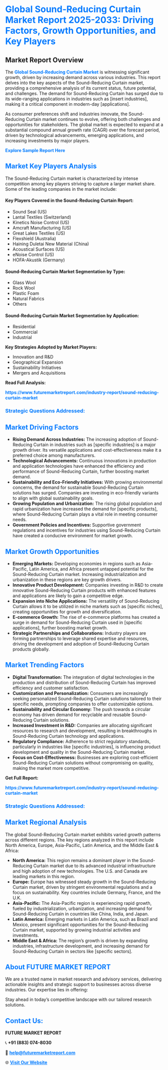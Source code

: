 <h1 style="color: #007BFF;">Global Sound-Reducing Curtain Market Report 2025-2033: Driving Factors, Growth Opportunities, and Key Players</h1>

<section id="overview">
<h2>Market Report Overview</h2>
<p>The <a href="https://www.futuremarketreport.com/industry-report/sound-reducing-curtain-market" style="color: #007BFF; text-decoration: none;"><strong>Global Sound-Reducing Curtain Market</strong></a> is witnessing significant growth, driven by increasing demand across various industries. This report delves into the key aspects of the Sound-Reducing Curtain market, providing a comprehensive analysis of its current status, future potential, and challenges. The demand for Sound-Reducing Curtain has surged due to its wide-ranging applications in industries such as [insert industries], making it a critical component in modern-day [applications].</p>
<p>As consumer preferences shift and industries innovate, the Sound-Reducing Curtain market continues to evolve, offering both challenges and opportunities for stakeholders. The global market is expected to expand at a substantial compound annual growth rate (CAGR) over the forecast period, driven by technological advancements, emerging applications, and increasing investments by major players.</p>
</section>

<section id="overview">
<p><a href="https://www.futuremarketreport.com/request-sample/reportId=86455" style="color: #007BFF; text-decoration: none;"><strong>Explore Sample Report Here</strong></a></p>
</section>

<section id="key-players">
<h2 style="color: #007BFF;">Market Key Players Analysis</h2>
<p>The Sound-Reducing Curtain market is characterized by intense competition among key players striving to capture a larger market share. Some of the leading companies in the market include:</p>
<h4>Key Players Covered in the Sound-Reducing Curtain Report:</h4>
<ul><li>Sound Seal (US)</li><li>Lantal Textiles (Switzerland)</li><li>Kinetics Noise Control (US)</li><li>Amcraft Manufacturing (US)</li><li>Great Lakes Textiles (US)</li><li>Flexshield (Australia)</li><li>Haining Duletai New Material (China)</li><li>Acoustical Surfaces (US)</li><li>eNoise Control (US)</li><li>HOFA-Akustik (Germany)</li></ul>
<h4>Sound-Reducing Curtain Market Segmentation by Type:</h4>
<ul><li>Glass Wool</li><li>Rock Wool</li><li>Plastic Foam</li><li>Natural Fabrics</li><li>Others</li></ul>

<h4>Sound-Reducing Curtain Market Segmentation by Application:</h4>
<ul><li>Residential</li><li>Commercial</li><li>Industrial</li></ul>
<p><strong>Key Strategies Adopted by Market Players:</strong></p>
<ul>
<li>Innovation and R&D</li>
<li>Geographical Expansion</li>
<li>Sustainability Initiatives</li>
<li>Mergers and Acquisitions</li>
</ul>
</section>

<section>
<p><strong>Read Full Analysis: </strong></p><a href="https://www.futuremarketreport.com/industry-report/sound-reducing-curtain-market" style="color: #007BFF; text-decoration: none;"><strong>https://www.futuremarketreport.com/industry-report/sound-reducing-curtain-market</strong></a>
<h3 style="color: #007BFF;">Strategic Questions Addressed:</h3>
</section>

<section id="driving-factors">
<h2 style="color: #007BFF;">Market Driving Factors</h2>
<ul>
<li><strong>Rising Demand Across Industries:</strong> The increasing adoption of Sound-Reducing Curtain in industries such as [specific industries] is a major growth driver. Its versatile applications and cost-effectiveness make it a preferred choice among manufacturers.</li>
<li><strong>Technological Advancements:</strong> Continuous innovations in production and application technologies have enhanced the efficiency and performance of Sound-Reducing Curtain, further boosting market demand.</li>
<li><strong>Sustainability and Eco-Friendly Initiatives:</strong> With growing environmental concerns, the demand for sustainable Sound-Reducing Curtain solutions has surged. Companies are investing in eco-friendly variants to align with global sustainability goals.</li>
<li><strong>Growing Population and Urbanization:</strong> The rising global population and rapid urbanization have increased the demand for [specific products], where Sound-Reducing Curtain plays a vital role in meeting consumer needs.</li>
<li><strong>Government Policies and Incentives:</strong> Supportive government regulations and incentives for industries using Sound-Reducing Curtain have created a conducive environment for market growth.</li>
</ul>
</section>

<section id="growth-opportunities">
<h2 style="color: #007BFF;">Market Growth Opportunities</h2>
<ul>
<li><strong>Emerging Markets:</strong> Developing economies in regions such as Asia-Pacific, Latin America, and Africa present untapped potential for the Sound-Reducing Curtain market. Increasing industrialization and urbanization in these regions are key growth drivers.</li>
<li><strong>Innovative Product Development:</strong> Companies investing in R&D to create innovative Sound-Reducing Curtain products with enhanced features and applications are likely to gain a competitive edge.</li>
<li><strong>Expansion into Niche Applications:</strong> The versatility of Sound-Reducing Curtain allows it to be utilized in niche markets such as [specific niches], creating opportunities for growth and diversification.</li>
<li><strong>E-commerce Growth:</strong> The rise of e-commerce platforms has created a surge in demand for Sound-Reducing Curtain used in [specific applications], further boosting market growth.</li>
<li><strong>Strategic Partnerships and Collaborations:</strong> Industry players are forming partnerships to leverage shared expertise and resources, driving the development and adoption of Sound-Reducing Curtain products globally.</li>
</ul>
</section>

<section id="trending-factors">
<h2 style="color: #007BFF;">Market Trending Factors</h2>
<ul>
<li><strong>Digital Transformation:</strong> The integration of digital technologies in the production and distribution of Sound-Reducing Curtain has improved efficiency and customer satisfaction.</li>
<li><strong>Customization and Personalization:</strong> Consumers are increasingly seeking personalized Sound-Reducing Curtain solutions tailored to their specific needs, prompting companies to offer customizable options.</li>
<li><strong>Sustainability and Circular Economy:</strong> The push towards a circular economy has driven demand for recyclable and reusable Sound-Reducing Curtain solutions.</li>
<li><strong>Increased Investment in R&D:</strong> Companies are allocating significant resources to research and development, resulting in breakthroughs in Sound-Reducing Curtain technology and applications.</li>
<li><strong>Regulatory Compliance:</strong> Adherence to strict regulatory standards, particularly in industries like [specific industries], is influencing product development and quality in the Sound-Reducing Curtain market.</li>
<li><strong>Focus on Cost-Effectiveness:</strong> Businesses are exploring cost-efficient Sound-Reducing Curtain solutions without compromising on quality, making the market more competitive.</li>
</ul>
</section>

<section>
<p><strong>Get Full Report: </strong></p><a href="https://www.futuremarketreport.com/industry-report/sound-reducing-curtain-market" style="color: #007BFF; text-decoration: none;"><strong>https://www.futuremarketreport.com/industry-report/sound-reducing-curtain-market</strong></a>
<h3 style="color: #007BFF;">Strategic Questions Addressed:</h3>
</section>


<section id="regional-analysis">
<h2 style="color: #007BFF;">Market Regional Analysis</h2>
<p>The global Sound-Reducing Curtain market exhibits varied growth patterns across different regions. The key regions analyzed in this report include North America, Europe, Asia-Pacific, Latin America, and the Middle East & Africa:</p>
<ul>
<li><strong>North America:</strong> This region remains a dominant player in the Sound-Reducing Curtain market due to its advanced industrial infrastructure and high adoption of new technologies. The U.S. and Canada are leading markets in this region.</li>
<li><strong>Europe:</strong> Europe has witnessed steady growth in the Sound-Reducing Curtain market, driven by stringent environmental regulations and a focus on sustainability. Key countries include Germany, France, and the U.K.</li>
<li><strong>Asia-Pacific:</strong> The Asia-Pacific region is experiencing rapid growth, fueled by industrialization, urbanization, and increasing demand for Sound-Reducing Curtain in countries like China, India, and Japan.</li>
<li><strong>Latin America:</strong> Emerging markets in Latin America, such as Brazil and Mexico, present significant opportunities for the Sound-Reducing Curtain market, supported by growing industrial activities and investments.</li>
<li><strong>Middle East & Africa:</strong> The region’s growth is driven by expanding industries, infrastructure development, and increasing demand for Sound-Reducing Curtain in sectors like [specific sectors].</li>
</ul>
</section>

<footer>
<h2 style="color: #007BFF;">About FUTURE MARKET REPORT</h2>
<p>We are a trusted name in market research and advisory services, delivering actionable insights and strategic support to businesses across diverse industries. Our expertise lies in offering:</p>

<p>Stay ahead in today’s competitive landscape with our tailored research solutions.</p>

<h2 style="color: #007BFF;">Contact Us:</h2>
<p><strong>FUTURE MARKET REPORT</strong></p>
<p>📞 <strong>+91 (883) 074-8030</strong></p>
<p>📧 <strong><a href="mailto:help@futuremarketreport.com" style="color: #007BFF;">help@futuremarketreport.com</a></strong></p>
<p>🌐 <strong><a href="https://www.futuremarketreport.com/" style="color: #007BFF;">Visit Our Website</a></strong></p>
</footer>